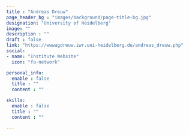 ```yaml
---
title : "Andreas Dreuw"
page_header_bg : "images/background/page-title-bg.jpg"
designation: "University of Heidelberg"
image: ""
description : ""
draft : false
link: "https://wwwagdreuw.iwr.uni-heidelberg.de/andreas_dreuw.php"
social:
- name: "Institute Website"
  icon: "fa-network"

personal_info:
  enable : false
  title : ""
  content : ""

skills:
  enable : false
  title : ""
  content : ""

---
```

